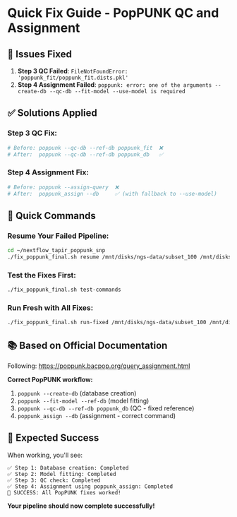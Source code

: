# Quick Fix Guide - PopPUNK QC and Assignment

## 🚨 Issues Fixed

1. **Step 3 QC Failed**: `FileNotFoundError: 'poppunk_fit/poppunk_fit.dists.pkl'`
2. **Step 4 Assignment Failed**: `poppunk: error: one of the arguments --create-db --qc-db --fit-model --use-model is required`

## ✅ Solutions Applied

### Step 3 QC Fix:
```bash
# Before: poppunk --qc-db --ref-db poppunk_fit  ❌
# After:  poppunk --qc-db --ref-db poppunk_db   ✅
```

### Step 4 Assignment Fix:
```bash
# Before: poppunk --assign-query  ❌
# After:  poppunk_assign --db     ✅ (with fallback to --use-model)
```

## 🚀 Quick Commands

### Resume Your Failed Pipeline:
```bash
cd ~/nextflow_tapir_poppunk_snp
./fix_poppunk_final.sh resume /mnt/disks/ngs-data/subset_100 /mnt/disks/ngs-data/results_322_genomes_poppunk
```

### Test the Fixes First:
```bash
./fix_poppunk_final.sh test-commands
```

### Run Fresh with All Fixes:
```bash
./fix_poppunk_final.sh run-fixed /mnt/disks/ngs-data/subset_100 /mnt/disks/ngs-data/results_fixed
```

## 📚 Based on Official Documentation

Following: https://poppunk.bacpop.org/query_assignment.html

**Correct PopPUNK workflow:**
1. `poppunk --create-db` (database creation)
2. `poppunk --fit-model --ref-db` (model fitting)  
3. `poppunk --qc-db --ref-db poppunk_db` (QC - fixed reference)
4. `poppunk_assign --db` (assignment - correct command)

## 🎯 Expected Success

When working, you'll see:
```
✅ Step 1: Database creation: Completed
✅ Step 2: Model fitting: Completed  
✅ Step 3: QC check: Completed
✅ Step 4: Assignment using poppunk_assign: Completed
🎉 SUCCESS: All PopPUNK fixes worked!
```

**Your pipeline should now complete successfully!**